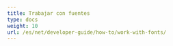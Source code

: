 ```yaml
---
title: Trabajar con fuentes
type: docs
weight: 10
url: /es/net/developer-guide/how-to/work-with-fonts/
---
```

